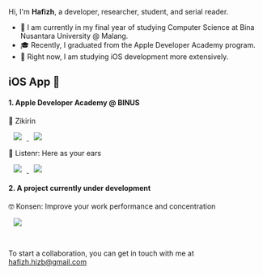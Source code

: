 Hi, I'm **Hafizh**, a developer, researcher, student, and serial reader.

- 🎒 I am currently in my final year of studying Computer Science at Bina Nusantara University @ Malang.
- 🎓 Recently, I graduated from the Apple Developer Academy program.
- 😤 Right now, I am studying iOS development more extensively.

## iOS App 🍏

#### 1. Apple Developer Academy @ BINUS

🛐 Zikirin

<a href="http://github.com/yudxp/Qaldu-iOS"><img src="http://img.shields.io/badge/Zikirin_Repo-655ced?style=social&logo=github&color=informational" style="height : auto; margin-left : 10px; margin-right : 10px;"/>
</a>
<a href="https://apps.apple.com/id/app/zikirin/id6444427443"><img src="http://img.shields.io/badge/Zikirin_Download-655ced?style=social&logo=appstore&color=blue" style="height : auto; margin-left : 10px; margin-right : 10px; color : blue;"/>
</a>

🦻 Listenr: Here as your ears

<a href="https://github.com/gal-bert/Listenr"><img src="http://img.shields.io/badge/Listenr_Repo-655ced?style=social&logo=github&color=informational" style="height : auto; margin-left : 10px; margin-right : 10px;"/>
</a>
<a href="https://apps.apple.com/id/app/listenr-here-as-your-ears/id1631971936"><img src="http://img.shields.io/badge/Listenr_Download-655ced?style=social&logo=appstore&color=blue" style="height : auto; margin-left : 10px; margin-right : 10px; color : blue;"/>
</a>
<br>
 
#### 2. A project currently under development

🤓 Konsen: Improve your work performance and concentration

<a href="https://github.com/hafizhmo/konsen-ios"><img src="http://img.shields.io/badge/Konsen_Repo-655ced?style=social&logo=github&color=informational" style="height : auto; margin-left : 10px; margin-right : 10px;"/>
</a>

<br>

To start a collaboration, you can get in touch with me at [hafizh.hizb@gmail.com][mail]

[comment]: > "Unleashing or upgrading products every 14th, like clockwork!"

[mail]: mailto:hafizh.hizb@gmail.com
